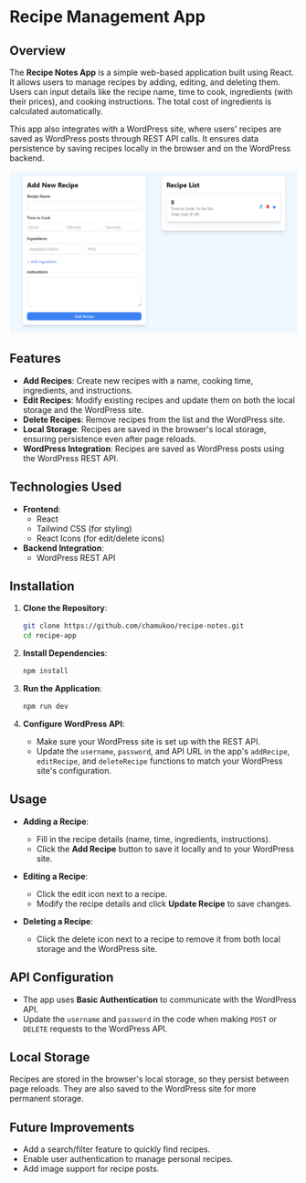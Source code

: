 # Recipe Management App

## Overview
The **Recipe Notes App** is a simple web-based application built using React. It allows users to manage recipes by adding, editing, and deleting them. Users can input details like the recipe name, time to cook, ingredients (with their prices), and cooking instructions. The total cost of ingredients is calculated automatically.

This app also integrates with a WordPress site, where users' recipes are saved as WordPress posts through REST API calls. It ensures data persistence by saving recipes locally in the browser and on the WordPress backend.

![alt text](image.png)

## Features
- **Add Recipes**: Create new recipes with a name, cooking time, ingredients, and instructions.
- **Edit Recipes**: Modify existing recipes and update them on both the local storage and the WordPress site.
- **Delete Recipes**: Remove recipes from the list and the WordPress site.
- **Local Storage**: Recipes are saved in the browser's local storage, ensuring persistence even after page reloads.
- **WordPress Integration**: Recipes are saved as WordPress posts using the WordPress REST API.

## Technologies Used
- **Frontend**: 
  - React
  - Tailwind CSS (for styling)
  - React Icons (for edit/delete icons)
- **Backend Integration**: 
  - WordPress REST API

## Installation

1. **Clone the Repository**:
   ```bash
   git clone https://github.com/chamukoo/recipe-notes.git
   cd recipe-app
   ```

2. **Install Dependencies**:
   ```bash
   npm install
   ```

3. **Run the Application**:
   ```bash
   npm run dev
   ```

4. **Configure WordPress API**:
   - Make sure your WordPress site is set up with the REST API.
   - Update the `username`, `password`, and API URL in the app's `addRecipe`, `editRecipe`, and `deleteRecipe` functions to match your WordPress site's configuration.

## Usage
- **Adding a Recipe**:
  - Fill in the recipe details (name, time, ingredients, instructions).
  - Click the **Add Recipe** button to save it locally and to your WordPress site.

- **Editing a Recipe**:
  - Click the edit icon next to a recipe.
  - Modify the recipe details and click **Update Recipe** to save changes.

- **Deleting a Recipe**:
  - Click the delete icon next to a recipe to remove it from both local storage and the WordPress site.

## API Configuration
- The app uses **Basic Authentication** to communicate with the WordPress API.
- Update the `username` and `password` in the code when making `POST` or `DELETE` requests to the WordPress API.
  
## Local Storage
Recipes are stored in the browser's local storage, so they persist between page reloads. They are also saved to the WordPress site for more permanent storage.

## Future Improvements
- Add a search/filter feature to quickly find recipes.
- Enable user authentication to manage personal recipes.
- Add image support for recipe posts.
